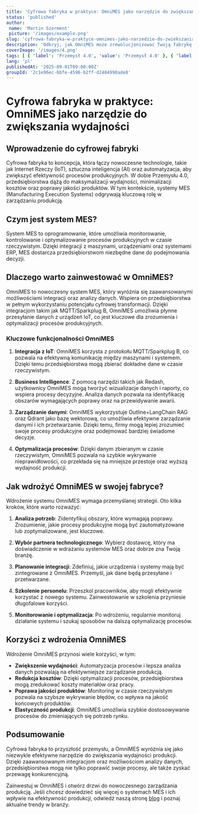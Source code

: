 ```yaml
---
title: 'Cyfrowa fabryka w praktyce: OmniMES jako narzędzie do zwiększania wydajności'
status: 'published'
author:
 name: 'Martin Szerment'
 picture: '/images/example.png'
slug: 'cyfrowa-fabryka-w-praktyce-omnimes-jako-narzedzie-do-zwiekszania-wydajnosci'
description: 'Odkryj, jak OmniMES może zrewolucjonizować Twoją fabrykę, zwiększając wydajność i integrację z nowoczesnymi technologiami.'
coverImage: '/images/4.png'
tags: [ { 'label': 'Przemysł 4.0', 'value': 'Przemysł 4.0' }, { 'label': 'MES', 'value': 'MES' }, { 'label': 'IoT', 'value': 'IoT' }, { 'label': 'Automatyzacja', 'value': 'Automatyzacja' } ]
lang: 'pl'
publishedAt: '2025-09-01T09:00:00Z'
groupId: '2c1e96ec-6bfe-4596-b2ff-d2484990ade8'
---
```

# Cyfrowa fabryka w praktyce: OmniMES jako narzędzie do zwiększania wydajności

## Wprowadzenie do cyfrowej fabryki

Cyfrowa fabryka to koncepcja, która łączy nowoczesne technologie, takie jak Internet Rzeczy (IoT), sztuczna inteligencja (AI) oraz automatyzacja, aby zwiększyć efektywność procesów produkcyjnych. W dobie Przemysłu 4.0, przedsiębiorstwa dążą do maksymalizacji wydajności, minimalizacji kosztów oraz poprawy jakości produktów. W tym kontekście, systemy MES (Manufacturing Execution Systems) odgrywają kluczową rolę w zarządzaniu produkcją.

## Czym jest system MES?

System MES to oprogramowanie, które umożliwia monitorowanie, kontrolowanie i optymalizowanie procesów produkcyjnych w czasie rzeczywistym. Dzięki integracji z maszynami, urządzeniami oraz systemami ERP, MES dostarcza przedsiębiorstwom niezbędne dane do podejmowania decyzji. 

## Dlaczego warto zainwestować w OmniMES?

OmniMES to nowoczesny system MES, który wyróżnia się zaawansowanymi możliwościami integracji oraz analizy danych. Wspiera on przedsiębiorstwa w pełnym wykorzystaniu potencjału cyfrowej transformacji. Dzięki integracjom takim jak MQTT/Sparkplug B, OmniMES umożliwia płynne przesyłanie danych z urządzeń IoT, co jest kluczowe dla zrozumienia i optymalizacji procesów produkcyjnych.

### Kluczowe funkcjonalności OmniMES

1. **Integracja z IoT**: OmniMES korzysta z protokołu MQTT/Sparkplug B, co pozwala na efektywną komunikację między maszynami i systemem. Dzięki temu przedsiębiorstwa mogą zbierać dokładne dane w czasie rzeczywistym.

2. **Business Intelligence**: Z pomocą narzędzi takich jak Redash, użytkownicy OmniMES mogą tworzyć wizualizacje danych i raporty, co wspiera procesy decyzyjne. Analiza danych pozwala na identyfikację obszarów wymagających poprawy oraz na przewidywanie awarii.

3. **Zarządzanie danymi**: OmniMES wykorzystuje Outline+LangChain RAG oraz Qdrant jako bazę wektorową, co umożliwia efektywne zarządzanie danymi i ich przetwarzanie. Dzięki temu, firmy mogą lepiej zrozumieć swoje procesy produkcyjne oraz podejmować bardziej świadome decyzje.

4. **Optymalizacja procesów**: Dzięki danym zbieranym w czasie rzeczywistym, OmniMES pozwala na szybkie wykrywanie nieprawidłowości, co przekłada się na mniejsze przestoje oraz wyższą wydajność produkcji.

## Jak wdrożyć OmniMES w swojej fabryce?

Wdrożenie systemu OmniMES wymaga przemyślanej strategii. Oto kilka kroków, które warto rozważyć:

1. **Analiza potrzeb**: Zidentyfikuj obszary, które wymagają poprawy. Zrozumienie, jakie procesy produkcyjne mogą być zautomatyzowane lub zoptymalizowane, jest kluczowe.

2. **Wybór partnera technologicznego**: Wybierz dostawcę, który ma doświadczenie w wdrażaniu systemów MES oraz dobrze zna Twoją branżę.

3. **Planowanie integracji**: Zdefiniuj, jakie urządzenia i systemy mają być zintegrowane z OmniMES. Przemyśl, jak dane będą przesyłane i przetwarzane.

4. **Szkolenie personelu**: Przeszkol pracowników, aby mogli efektywnie korzystać z nowego systemu. Zainwestowanie w szkolenia przyniesie długofalowe korzyści.

5. **Monitorowanie i optymalizacja**: Po wdrożeniu, regularnie monitoruj działanie systemu i szukaj sposobów na dalszą optymalizację procesów.

## Korzyści z wdrożenia OmniMES

Wdrożenie OmniMES przynosi wiele korzyści, w tym:

- **Zwiększenie wydajności**: Automatyzacja procesów i lepsza analiza danych pozwalają na efektywniejsze zarządzanie produkcją.
- **Redukcja kosztów**: Dzięki optymalizacji procesów, przedsiębiorstwa mogą zredukować koszty materiałów oraz pracy.
- **Poprawa jakości produktów**: Monitoring w czasie rzeczywistym pozwala na szybsze wykrywanie błędów, co wpływa na jakość końcowych produktów.
- **Elastyczność produkcji**: OmniMES umożliwia szybkie dostosowywanie procesów do zmieniających się potrzeb rynku.

## Podsumowanie

Cyfrowa fabryka to przyszłość przemysłu, a OmniMES wyróżnia się jako niezwykle efektywne narzędzie do zwiększania wydajności produkcji. Dzięki zaawansowanym integracjom oraz możliwościom analizy danych, przedsiębiorstwa mogą nie tylko poprawić swoje procesy, ale także zyskać przewagę konkurencyjną. 

Zainwestuj w OmniMES i otwórz drzwi do nowoczesnego zarządzania produkcją. Jeśli chcesz dowiedzieć się więcej o systemach MES i ich wpływie na efektywność produkcji, odwiedź naszą stronę [blog](https://example.com/pl/blog) i poznaj aktualne trendy w branży.
